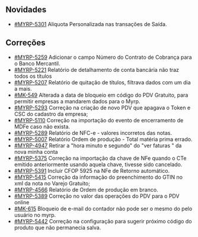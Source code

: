 
## Novidades
* [#MYRP-5301](https://devmyrp.atlassian.net/browse/MYRP-5301) Aliquota Personalizada nas transações de Saída.

## Correções
* [#MYRP-5259](https://devmyrp.atlassian.net/browse/MYRP-5259) Adicionar o campo Número do Contrato de Cobrança para o Banco Mercantil.
* [#MYRP-5221](https://devmyrp.atlassian.net/browse/MYRP-5221) Relatório de detalhamento de conta bancária não traz todos os títulos
* [#MYRP-5207](https://devmyrp.atlassian.net/browse/MYRP-5207) Relatório de quitação de títulos, filtrava dados com um dia a mais.
* [#MK-549](https://devmyrp.atlassian.net/browse/MK-549) Alterada a data de bloqueio em código do PDV Gratuito, para permitir empresas a mandarem dados para o Myrp.
* [#MYRP-5293](https://devmyrp.atlassian.net/browse/MYRP-5293) Correção na criação de novo PDV que apagava o Token e CSC do cadastro da empresa;
* [#MYRP-5110](https://devmyrp.atlassian.net/browse/MYRP-5110) Correção na importação do evento de encerramento de MDFe caso não exista.
* [#MYRP-5289](https://devmyrp.atlassian.net/browse/MYRP-5289) Relatório de NFC-e - valores incorretos das notas.
* [#MYRP-5007](https://devmyrp.atlassian.net/browse/MYRP-5007) Relatório Ordem de produção - Total matéria prima errado.
* [#MYRP-4947](https://devmyrp.atlassian.net/browse/MYRP-4947) Retirar a "hora minuto e segundo" do "ver faturas " da nova minha conta
* [#MYRP-5375](https://devmyrp.atlassian.net/browse/MYRP-5375) Correção na importação da chave de NFe quando o CTe emitido anteriormente usando aquela chave, tivesse sido cancelado.
* [#MYRP-5391](https://devmyrp.atlassian.net/browse/MYRP-5391) Incluir CFOP 5925 na NFe de Retorno automático. 
* [#MYRP-5415](https://devmyrp.atlassian.net/browse/MYRP-5415) Correção da informação do preenchimento do GTIN no xml da nota no Varejo Gratuito;
* [#MYRP-4566](https://devmyrp.atlassian.net/browse/MYRP-4566) Relatório de Ordem de produção em branco. 
* [#MYRP-5389](https://devmyrp.atlassian.net/browse/MYRP-5389) Correção no valor das operações do PDV para o PDV online
* [#MK-615](https://devmyrp.atlassian.net/browse/MK-615) Bloqueio de e-mail do contador não pode ser o mesmo do pelo usuário no myrp.
* [#MYRP-5442](https://devmyrp.atlassian.net/browse/MYRP-5442) Correção na configuração para sugerir próximo código do produto que não permanecia salva.
